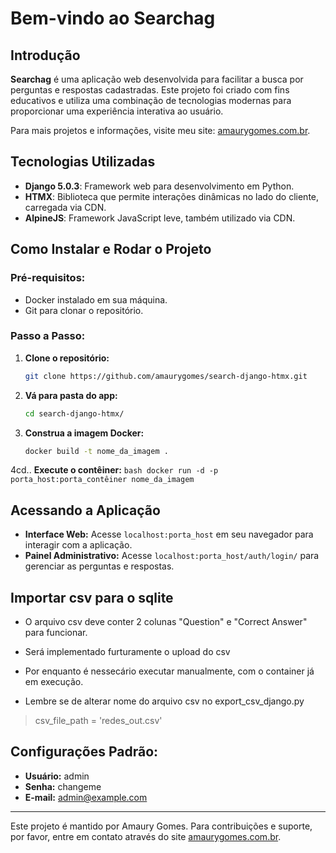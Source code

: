 # Bem-vindo ao Searchag

## Introdução

**Searchag** é uma aplicação web desenvolvida para facilitar a busca por perguntas e respostas cadastradas. Este projeto foi criado com fins educativos e utiliza uma combinação de tecnologias modernas para proporcionar uma experiência interativa ao usuário.

Para mais projetos e informações, visite meu site: [amaurygomes.com.br](https://amaurygomes.com.br).

## Tecnologias Utilizadas

- **Django 5.0.3**: Framework web para desenvolvimento em Python.
- **HTMX**: Biblioteca que permite interações dinâmicas no lado do cliente, carregada via CDN.
- **AlpineJS**: Framework JavaScript leve, também utilizado via CDN.

## Como Instalar e Rodar o Projeto

### Pré-requisitos:

- Docker instalado em sua máquina.
- Git para clonar o repositório.

### Passo a Passo:

1. **Clone o repositório:**
    ```bash
    git clone https://github.com/amaurygomes/search-django-htmx.git
    ```
2. **Vá para pasta do app:**
    ```bash
    cd search-django-htmx/
    ```

3. **Construa a imagem Docker:**
    ```bash
    docker build -t nome_da_imagem .
    ```

4cd.. **Execute o contêiner:**
    ```bash
    docker run -d -p porta_host:porta_contêiner nome_da_imagem
    ```

## Acessando a Aplicação

- **Interface Web:** Acesse `localhost:porta_host` em seu navegador para interagir com a aplicação.
- **Painel Administrativo:** Acesse `localhost:porta_host/auth/login/` para gerenciar as perguntas e respostas.


## Importar csv para o sqlite

* O arquivo csv deve conter 2 colunas "Question" e "Correct Answer" para funcionar.

* Será implementado furturamente o upload do csv

* Por enquanto é nessecário executar manualmente, com o container já em execução.

* Lembre se de alterar nome do arquivo csv no export_csv_django.py  

>csv_file_path = 'redes_out.csv'

## Configurações Padrão:

- **Usuário:** admin
- **Senha:** changeme
- **E-mail:** admin@example.com

---

Este projeto é mantido por Amaury Gomes. Para contribuições e suporte, por favor, entre em contato através do site [amaurygomes.com.br](https://amaurygomes.com.br).

